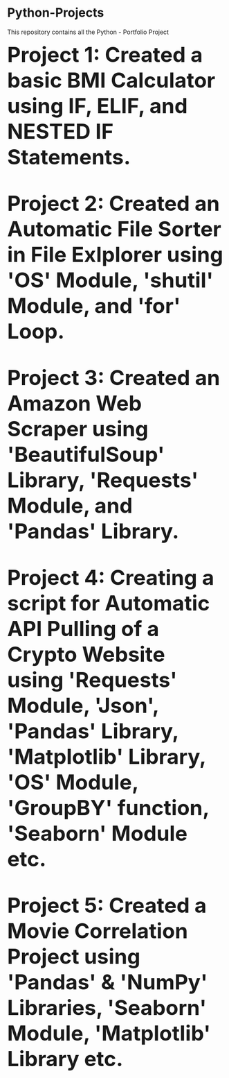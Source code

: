 # Python-Projects
This repository contains all the Python  - Portfolio Project

<font size=10><b>Project 1: Created a basic BMI Calculator using IF, ELIF, and NESTED IF Statements.

<font size=10><b> Project 2: Created an Automatic File Sorter in File Exlplorer using 'OS' Module, 'shutil' Module, and 'for' Loop.

<font size=10><b> Project 3: Created an Amazon Web Scraper using 'BeautifulSoup' Library, 'Requests' Module, and 'Pandas' Library.

<font size=10><b> Project 4: Creating a script for Automatic API Pulling of a Crypto Website using 'Requests' Module, 'Json', 'Pandas' Library, 'Matplotlib' Library, 'OS' Module, 'GroupBY' function, 'Seaborn' Module etc.

<font size=10><b> Project 5: Created a Movie Correlation Project using 'Pandas' & 'NumPy' Libraries, 'Seaborn' Module, 'Matplotlib' Library etc. 



